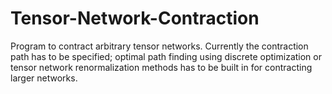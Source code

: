# Tensor-Network-Contraction
Program to contract arbitrary tensor networks. Currently the contraction path has to be specified; optimal path finding using discrete optimization or tensor network renormalization methods has to be built in for contracting larger networks.
